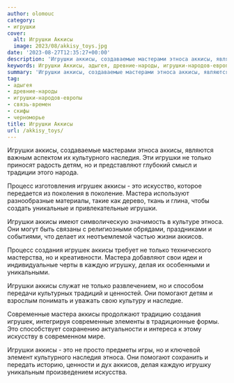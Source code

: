 ```yaml
---
author: olomouc
category:
- игрушки
cover:
  alt: Игрушки Аккисы
  image: 2023/08/akkisy_toys.jpg
date: '2023-08-27T12:35:27+00:00'
description: 'Игрушки аккисы, создаваемые мастерами этноса аккисы, являются важным аспектом их культурного наследия. Эти игрушки не только приносят радость детям, но и...'
keywords: Игрушки Аккисы, адыгея, древние-народы, игрушки-народов-европы, связь-времен, скифы, черноморье, аккисы, игрушки, этноса, только, игрушек, это, мастера, культурного, наследия, детям, процесс, аккисов, создания, каждую, игрушку
summary: 'Игрушки аккисы, создаваемые мастерами этноса аккисы, являются важным аспектом их культурного наследия. Эти игрушки не только приносят радость детям, но и...'
tag:
- адыгея
- древние-народы
- игрушки-народов-европы
- связь-времен
- скифы
- черноморье
title: Игрушки Аккисы
url: /akkisy_toys/
---
```


Игрушки аккисы, создаваемые мастерами этноса аккисы, являются важным аспектом их культурного наследия. Эти игрушки не только приносят радость детям, но и представляют глубокий смысл и традиции этого народа.

Процесс изготовления игрушек аккисы \- это искусство, которое передается из поколения в поколение. Мастера используют разнообразные материалы, такие как дерево, ткань и глина, чтобы создать уникальные и привлекательные игрушки.

Игрушки аккисы имеют символическую значимость в культуре этноса. Они могут быть связаны с религиозными обрядами, праздниками и событиями, что делает их неотъемлемой частью жизни аккисов.

Процесс создания игрушек аккисы требует не только технического мастерства, но и креативности. Мастера добавляют свои идеи и индивидуальные черты в каждую игрушку, делая их особенными и уникальными.

Игрушки аккисы служат не только развлечением, но и способом передачи культурных традиций и ценностей. Они помогают детям и взрослым понимать и уважать свою культуру и наследие.

Современные мастера аккисы продолжают традицию создания игрушек, интегрируя современные элементы в традиционные формы. Это способствует сохранению актуальности и интереса к этому искусству в современном мире.

Игрушки аккисы \- это не просто предметы игры, но и ключевой элемент культурного наследия этноса. Они помогают сохранить и передать историю, ценности и дух аккисов, делая каждую игрушку уникальным произведением искусства.